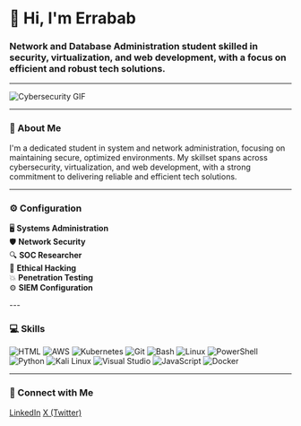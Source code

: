 # 👋 Hi, I'm Errabab

### Network and Database Administration student skilled in security, virtualization, and web development, with a focus on efficient and robust tech solutions.

---

![Cybersecurity GIF](https://media0.giphy.com/media/v1.Y2lkPTc5MGI3NjExcHFhOWVsNXFrYWhqazV6eXVvamxlazB6dmxwcmg1OGQxcDJucGNuNyZlcD12MV9pbnRlcm5hbF9naWZfYnlfaWQmY3Q9Zw/2IudUHdI075HL02Pkk/giphy.webp) <!-- Replace with a more relevant GIF if needed -->

---

### 📜 About Me
I'm a dedicated student in system and network administration, focusing on maintaining secure, optimized environments. My skillset spans across cybersecurity, virtualization, and web development, with a strong commitment to delivering reliable and efficient tech solutions.

---

### ⚙️ Configuration

<configuration>

  🖥️ **Systems Administration**  
  🛡️ **Network Security**  
  🔍 **SOC Researcher**  
  👾 **Ethical Hacking**  
  💥 **Penetration Testing**  
  ⚙️ **SIEM Configuration**  

</configuration>
---

### 💻 Skills

![HTML](https://img.icons8.com/color/48/000000/html-5.png)   ![AWS](https://img.icons8.com/color/48/000000/amazon-web-services.png)   ![Kubernetes](https://img.icons8.com/color/48/000000/kubernetes.png)   ![Git](https://img.icons8.com/color/48/000000/git.png)  ![Bash](https://img.icons8.com/color/48/000000/bash.png)   ![Linux](https://img.icons8.com/color/48/000000/linux.png)  ![PowerShell](https://img.icons8.com/color/48/000000/powershell.png)  ![Python](https://img.icons8.com/color/48/000000/python.png)  ![Kali Linux](https://img.icons8.com/color/48/000000/kali-linux.png)    ![Visual Studio](https://img.icons8.com/color/48/000000/visual-studio.png)   ![JavaScript](https://img.icons8.com/color/48/000000/javascript.png)  ![Docker](https://img.icons8.com/color/48/000000/docker.png)  

 ---

### 🤝 Connect with Me

[LinkedIn](https://www.linkedin.com/in/erabab-salec-ahrayam-316584263/)
[X (Twitter)](https://x.com/_jk_29)



